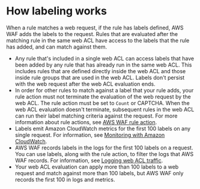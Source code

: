 # How labeling works<a name="waf-rule-label-overview"></a>

When a rule matches a web request, if the rule has labels defined, AWS WAF adds the labels to the request\. Rules that are evaluated after the matching rule in the same web ACL have access to the labels that the rule has added, and can match against them\. 
+ Any rule that's included in a single web ACL can access labels that have been added by any rule that has already run in the same web ACL\. This includes rules that are defined directly inside the web ACL and those inside rule groups that are used in the web ACL\. Labels don't persist with the web request after the web ACL evaluation ends\. 
+ In order for other rules to match against a label that your rule adds, your rule action must not terminate the evaluation of the web request by the web ACL\. The rule action must be set to `Count` or CAPTCHA\. When the web ACL evaluation doesn't terminate, subsequent rules in the web ACL can run their label matching criteria against the request\. For more information about rule actions, see [AWS WAF rule action](waf-rule-action.md)\. 
+ Labels emit Amazon CloudWatch metrics for the first 100 labels on any single request\. For information, see [Monitoring with Amazon CloudWatch](monitoring-cloudwatch.md)\.
+ AWS WAF records labels in the logs for the first 100 labels on a request\. You can use labels, along with the rule action, to filter the logs that AWS WAF records\. For information, see [Logging web ACL traffic](logging.md)\.
+ Your web ACL evaluation can apply more than 100 labels to a web request and match against more than 100 labels, but AWS WAF only records the first 100 in logs and metrics\. 